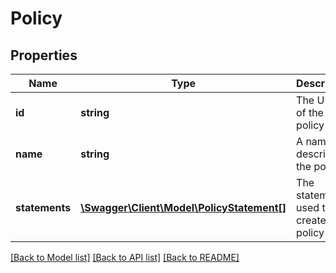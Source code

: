 # Policy

## Properties
Name | Type | Description | Notes
------------ | ------------- | ------------- | -------------
**id** | **string** | The UUID of the policy | 
**name** | **string** | A name describing the policy | 
**statements** | [**\Swagger\Client\Model\PolicyStatement[]**](PolicyStatement.md) | The statements used to create a policy | 

[[Back to Model list]](../README.md#documentation-for-models) [[Back to API list]](../README.md#documentation-for-api-endpoints) [[Back to README]](../README.md)


